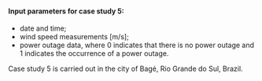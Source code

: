 #### Input parameters for case study 5:
- date and time;
- wind speed measurements [m/s];
- power outage data, where 0 indicates that there is no power outage and 1 indicates the occurrence of a power outage.

Case study 5 is carried out in the city of Bagé, Rio Grande do Sul, Brazil.
